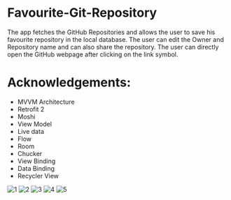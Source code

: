 # Favourite-Git-Repository

The app fetches the GitHub Repositories and allows the user to save his favourite repository in the local database. The user can edit the Owner and Repository name and can also share the repository.
The user can directly open the GitHub webpage after clicking on the link symbol.

# Acknowledgements:
* MVVM Architecture
* Retrofit 2
* Moshi
* View Model
* Live data
* Flow
* Room
* Chucker
* View Binding
* Data Binding
* Recycler View





![1](https://user-images.githubusercontent.com/119520622/216072942-7f7db3e5-69e9-4214-a6be-3ea4d189015b.png)
![2](https://user-images.githubusercontent.com/119520622/216072956-4c4828b4-8c72-407e-a1e8-ad7feca0777d.png)
![3](https://user-images.githubusercontent.com/119520622/216072972-ab19c00c-a0c6-42d7-a8ef-b31b23ca63f0.png)
![4](https://user-images.githubusercontent.com/119520622/216072981-65dbddcd-ccbd-495e-9f94-cf9181983581.png)
![5](https://user-images.githubusercontent.com/119520622/216072997-ba8a252e-ce93-4d95-b204-5c168dcf2f79.png)

